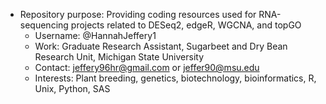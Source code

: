 - Repository purpose: Providing coding resources used for RNA-sequencing projects related to DESeq2, edgeR, WGCNA, and topGO
  - Username: @HannahJeffery1
  - Work: Graduate Research Assistant, Sugarbeet and Dry Bean Research Unit, Michigan State University
  - Contact: jeffery96hr@gmail.com or jeffer90@msu.edu
  - Interests: Plant breeding, genetics, biotechnology, bioinformatics, R, Unix, Python, SAS

<!---
HannahJeffery1/HannahJeffery1 is a ✨ special ✨ repository because its `README.md` (this file) appears on your GitHub profile.
You can click the Preview link to take a look at your changes.
--->
